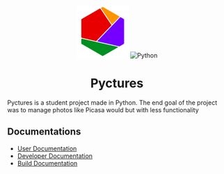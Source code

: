 
<div align="center">

<img src="https://raw.githubusercontent.com/StevenAvelino/Pyctures/master/src/assets/logo.png" alt="Pyctures" height="120" width="120">
<img src="https://forthebadge.com/images/badges/made-with-python.svg" alt="Python">
<h1 >Pyctures</h1>

</div>


Pyctures is a student project made in Python.
The end goal of the project was to manage photos like Picasa would but with less functionality

## Documentations

* [User Documentation](docs/userDoc.md)
* [Developer Documentation](docs/devDoc.md)
* [Build Documentation](build/readme.md)
